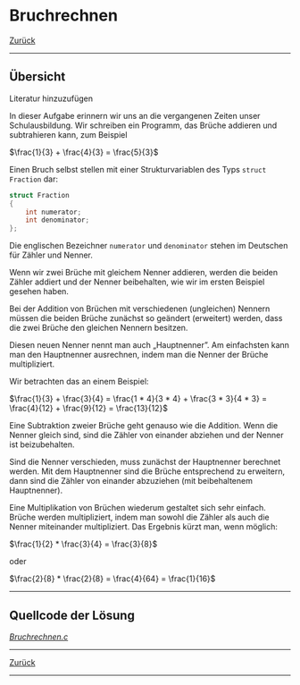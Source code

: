 # Bruchrechnen

[Zurück](./../Exercises.md)

---

## Übersicht

Literatur hinzuzufügen




In dieser Aufgabe erinnern wir uns an die vergangenen Zeiten unser Schulausbildung.
Wir schreiben ein Programm, das Brüche addieren und subtrahieren kann, zum Beispiel

$\frac{1}{3} + \frac{4}{3} = \frac{5}{3}$

Einen Bruch selbst stellen mit einer Strukturvariablen des Typs `struct Fraction` dar:

```c
struct Fraction
{
	int numerator;
	int denominator;
};
```

Die englischen Bezeichner `numerator` und `denominator` stehen im Deutschen
für Zähler und Nenner.

Wenn wir zwei Brüche mit gleichem Nenner addieren,
werden die beiden Zähler addiert und der Nenner beibehalten,
wie wir im ersten Beispiel gesehen haben.

Bei der Addition von Brüchen mit verschiedenen (ungleichen) Nennern müssen
die beiden Brüche zunächst so geändert (erweitert) werden,
dass die zwei Brüche den gleichen Nennern besitzen.

Diesen neuen Nenner nennt man auch &bdquo;Hauptnenner&rdquo;.
Am einfachsten kann man den Hauptnenner ausrechnen,
indem man die Nenner der Brüche multipliziert.

Wir betrachten das an einem Beispiel:

$\frac{1}{3} + \frac{3}{4} = \frac{1 * 4}{3 * 4} + \frac{3 * 3}{4 * 3} = \frac{4}{12} + \frac{9}{12} = \frac{13}{12}$

Eine Subtraktion zweier Brüche geht genauso wie die Addition.
Wenn die Nenner gleich sind, sind die Zähler von einander abziehen und der Nenner ist beizubehalten.

Sind die Nenner verschieden, muss zunächst der Hauptnenner berechnet werden.
Mit dem Hauptnenner sind die Brüche entsprechend zu erweitern, dann sind die Zähler von einander abzuziehen
(mit beibehaltenem Hauptnenner).

Eine Multiplikation von Brüchen wiederum gestaltet sich sehr einfach.
Brüche werden multipliziert, indem man sowohl die Zähler als auch die Nenner miteinander multipliziert.
Das Ergebnis kürzt man, wenn möglich:

$\frac{1}{2} * \frac{3}{4} = \frac{3}{8}$

oder 

$\frac{2}{8} * \frac{2}{8} = \frac{4}{64} = \frac{1}{16}$

---

## Quellcode der Lösung

[*Bruchrechnen.c*](./Bruchrechnen.c)

---

[Zurück](./../Exercises.md)

---
